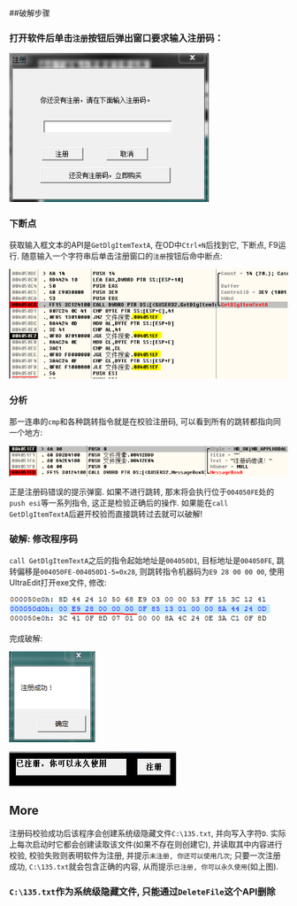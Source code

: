 ##破解步骤

### 打开软件后单击`注册`按钮后弹出窗口要求输入注册码：

![regwin.png](screenshot/regwin.png)

### 下断点
获取输入框文本的API是`GetDlgItemTextA`, 在OD中`Ctrl+N`后找到它, 下断点, F9运行. 随意输入一个字符串后单击注册窗口的`注册`按钮后命中断点:

![check](screenshot/check.png)

### 分析
那一连串的`cmp`和各种跳转指令就是在校验注册码, 可以看到所有的跳转都指向同一个地方:

![error](screenshot/error.png)

正是注册码错误的提示弹窗. 如果不进行跳转, 那末将会执行位于`004050FE`处的`push esi`等一系列指令, 这正是检验正确后的操作. 如果能在`call GetDlgItemTextA`后避开校验而直接跳转过去就可以破解!

### 破解: 修改程序码
`call GetDlgItemTextA`之后的指令起始地址是`004050D1`, 目标地址是`004050FE`, 跳转偏移是`004050FE-004050D1-5=0x28`, 则跳转指令机器码为`E9 28 00 00 00`, 使用UltraEdit打开exe文件, 修改:

![code](screenshot/code.PNG)

完成破解:

![cracked0](screenshot/cracked0.PNG)

![cracked](screenshot/cracked.png)

## More
注册码校验成功后该程序会创建系统级隐藏文件`C:\135.txt`, 并向写入字符`D`. 实际上每次启动时它都会创建读取该文件(如果不存在则创建它), 并读取其中内容进行校验, 校验失败则表明软件为注册, 并提示`未注册, 你还可以使用几次`; 只要一次注册成功, `C:\135.txt`就会包含正确的内容, 从而提示`已注册, 你可以永久使用`(如上图).
### `C:\135.txt`作为系统级隐藏文件, 只能通过`DeleteFile`这个API删除